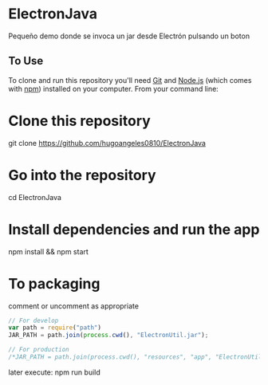 # ElectronJava
Pequeño demo donde se invoca un jar desde Electrón pulsando un boton

## To Use

To clone and run this repository you'll need [Git](https://git-scm.com) and [Node.js](https://nodejs.org/en/download/) (which comes with [npm](http://npmjs.com)) installed on your computer. From your command line:

# Clone this repository
git clone https://github.com/hugoangeles0810/ElectronJava
# Go into the repository
cd ElectronJava
# Install dependencies and run the app
npm install && npm start

# To packaging
comment or uncomment as appropriate

```javascript
// For develop
var path = require("path")
JAR_PATH = path.join(process.cwd(), "ElectronUtil.jar");

// For production
/*JAR_PATH = path.join(process.cwd(), "resources", "app", "ElectronUtil.jar");*/
```

later execute:
npm run build
